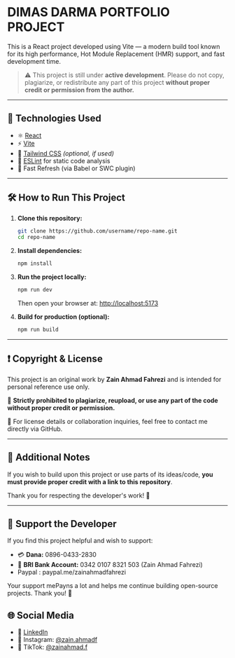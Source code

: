# DIMAS DARMA PORTFOLIO PROJECT

This is a React project developed using Vite — a modern build tool known for its high performance, Hot Module Replacement (HMR) support, and fast development time.

> ⚠️ This project is still under **active development**. Please do not copy, plagiarize, or redistribute any part of this project **without proper credit or permission from the author.**

---

## 📆 Technologies Used

* ⚛️ [React](https://react.dev/)
* ⚡ [Vite](https://vitejs.dev/)
* 💨 [Tailwind CSS](https://tailwindcss.com/) *(optional, if used)*
* 🧪 [ESLint](https://eslint.org/) for static code analysis
* 🔄 Fast Refresh (via Babel or SWC plugin)

---

## 🛠️ How to Run This Project

1. **Clone this repository:**

   ```bash
   git clone https://github.com/username/repo-name.git
   cd repo-name
   ```

2. **Install dependencies:**

   ```bash
   npm install
   ```

3. **Run the project locally:**

   ```bash
   npm run dev
   ```

   Then open your browser at: [http://localhost:5173](http://localhost:5173)

4. **Build for production (optional):**

   ```bash
   npm run build
   ```

---

## ❗ Copyright & License

This project is an original work by **Zain Ahmad Fahrezi** and is intended for personal reference use only.

🚫 **Strictly prohibited to plagiarize, reupload, or use any part of the code without proper credit or permission.**

📄 For license details or collaboration inquiries, feel free to contact me directly via GitHub.

---

## 📌 Additional Notes

If you wish to build upon this project or use parts of its ideas/code, **you must provide proper credit with a link to this repository**.

Thank you for respecting the developer's work! 🙏

---

## 💖 Support the Developer

If you find this project helpful and wish to support:

* 💳 **Dana:** 0896-0433-2830
* 🏦 **BRI Bank Account:** 0342 0107 8321 503 (Zain Ahmad Fahrezi)
* Paypal : paypal.me/zainahmadfahrezi

Your support mePayns a lot and helps me continue building open-source projects. Thank you! 🙌

## 🌐 Social Media

* 💼 [LinkedIn](https://www.linkedin.com/in/zainahmadfahrezi)
* 📸 Instagram: [@zain.ahmadf](https://www.instagram.com/zain.ahmadf)
* 🎥 TikTok: [@zainahmad.f](https://www.tiktok.com/@zainahmad.f)
